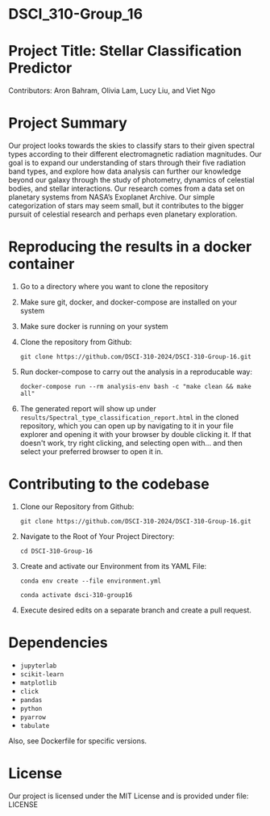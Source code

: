 # DSCI_310-Group_16

# Project Title: Stellar Classification Predictor

Contributors: Aron Bahram, Olivia Lam, Lucy Liu, and Viet Ngo

# Project Summary 

Our project looks towards the skies to classify stars to their given spectral types according to their different electromagnetic radiation magnitudes. Our goal is to expand our understanding of stars through their five radiation band types, and explore how data analysis can further our knowledge beyond our galaxy through the study of photometry, dynamics of celestial bodies, and stellar interactions. Our research comes from a data set on planetary systems from NASA’s Exoplanet Archive. Our simple categorization of stars may seem small, but it contributes to the bigger pursuit of celestial research and perhaps even planetary exploration.

# Reproducing the results in a docker container

1. Go to a directory where you want to clone the repository

2. Make sure git, docker, and docker-compose are installed on your system

3. Make sure docker is running on your system

4. Clone the repository from Github:

   `git clone https://github.com/DSCI-310-2024/DSCI-310-Group-16.git`

5. Run docker-compose to carry out the analysis in a reproducable way:

   `docker-compose run --rm analysis-env bash -c "make clean && make all"`

6. The generated report will show up under `results/Spectral_type_classification_report.html` in the cloned repository, which you can open up by navigating to it in your file explorer and opening it with your browser by double clicking it. If that doesn't work, try right clicking, and selecting open with... and then select your preferred browser to open it in.

# Contributing to the codebase

1. Clone our Repository from Github:
   
   `git clone https://github.com/DSCI-310-2024/DSCI-310-Group-16.git`

2. Navigate to the Root of Your Project Directory:
   
   `cd DSCI-310-Group-16`
   
3. Create and activate our Environment from its YAML File:
   
   `conda env create --file environment.yml`
   
   `conda activate dsci-310-group16`
   
5. Execute desired edits on a separate branch and create a pull request.

# Dependencies

  - `jupyterlab`
  - `scikit-learn`
  - `matplotlib`
  - `click`
  - `pandas`
  - `python`
  - `pyarrow`
  - `tabulate`

Also, see Dockerfile for specific versions.

# License

Our project is licensed under the MIT License and is provided under file: LICENSE
